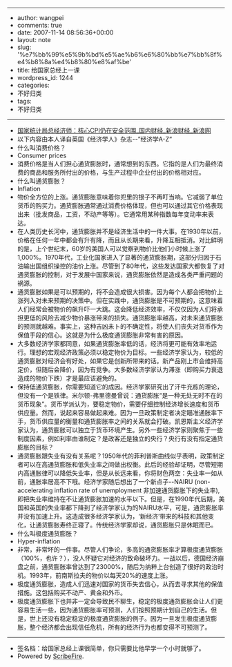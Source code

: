 - --
- author: wangpei
- comments: true
- date: 2007-11-14 08:56:36+00:00
- layout: note
- slug: '%e7%bb%99%e5%9b%bd%e5%ae%b6%e6%80%bb%e7%bb%8f%e4%b8%8a%e4%b8%80%e8%af%be'
- title: 给国家总经上一课
- wordpress_id: 1244
- categories:
- 不好归类
- tags:
- 不好归类
- --
- [国家统计局总经济师：核心CPI仍在安全范围_国内财经_新浪财经_新浪网](http://finance.sina.com.cn/g/20071114/01134170144.shtml)  
- 以下内容由本人译自英国《经济学人》杂志--”经济学A-Z“  
- 什么叫消费价格？  
- Consumer prices  
- 消费价格是当人们担心通货膨胀时，通常想到的东西。它指的是人们为最终消费的商品和服务所付出的价格，与生产过程中企业付出的价格相对应。  
- 什么叫通货膨胀？  
- Inflation  
- 物价全方位的上涨。通货膨胀意味着你兜里的银子不再叮当响。它减弱了单位货币的购买力。通货膨胀通常通过消费价格体现，但也可以通过其它价格表现出来（批发商品，工资，不动产等等）。它通常用某种指数每年变动率来表达。  
- 在人类历史长河中，通货膨胀并不是经济生活中的一件大事。在1930年以前，价格在任何一年中都会有升有降，而且从长期来看，升降互相抵消。对比鲜明的是，上个世纪末，60岁的美国人可以觉察到物价比他们小时候上涨了1,000%。1970年代，工业化国家进入了显著的通货膨胀期，这部分归因于石油输出国组织操控的油价上涨。尽管到了80年代，这些发达国家大都恢复了对通货膨胀的控制，对于发展中国家来说，通货膨胀依然是造成各类严重问题的祸源。  
- 通货膨胀如果是可以预期的，将不会造成很大损害。因为每个人都会把物价上涨列入对未来预期的决策中。但在实践中，通货膨胀是不可预期的，这意味着人们经常会被物价的飙升吓一大跳。这会降低经济效率，不仅仅因为人们将承担更低的风险去减少物价暴涨带来的损失。通货膨胀率越高，对未来通货膨胀的预测就越难。事实上，这种吉凶未卜的不确定性，将使人们丧失对货币作为保值手段的信心。这就是为什么极度通货膨胀非常有害的原因。  
- 大多数经济学家都同意，如果通货膨胀率低的话，经济将更可能有效率地运行。理想的宏观经济政策必须以稳定物价为目标。一些经济学家认为，较低的通货膨胀对经济会有好处，如果它是创新所带来的话。新产品刚上市会维持高定价，但随后会降价，因为有竞争。大多数经济学家认为滞涨（即购买力衰退造成的物价下跌）才是最应该避免的。  
- 保持低通货膨胀，你需要知道它的成因。经济学家研究出了汗牛充栋的理论，但没有一个是铁律。米尔顿-弗里德曼曾说：通货膨胀“是一种无处无时不在的货币现象”。货币学派认为，要稳定物价，需要仔细控制经济增长速度和货币供应量。然而，说起来容易做起来难。因为一旦政策制定者决定瞄准通胀率下手，货币供应量的衡量和通货膨胀率之间的关系就会打破。凯恩斯主义经济学家认为，通货膨胀可以独立于货币环境产生。另外一些经济学家则聚焦于一些制度因素，例如利率由谁制定？是政客还是独立的央行？央行有没有指定通货膨胀的目标？  
- 通货膨胀跟失业有没有关系呢？1950年代的菲利普斯曲线似乎表明，政策制定者可以在高通货膨胀和低失业率之间做出权衡。此后的经验却证明，尽管短期内高通胀律可以降低失业率，但是从长远来看，你将财色两空：失业率一如从前，通胀率居高不下哦。经济学家随后想出了一个新点子--NAIRU (non-accelerating inflation rate of unemployment 非加速通货膨胀下的失业率),即把失业率维持在不让通货膨胀加速的水平以下。但是，在1990年代后期，美国和英国的失业率都下降到了经济学家认为的NAIRU水平，可是，通货膨胀率并没有加速上升。这造成很多经济学家认为，‘新经济’带来的科技和其他变化，让通货膨胀寿终正寝了。传统经济学家却说，通货膨胀只是休眠而已。  
- 什么叫极度通货膨胀？  
- Hyper-inflation  
- 非常，非常坏的一件事。尽管人们争论，多高的通货膨胀率才算极度通货膨胀（100%，也许？），没人怀疑它对经济的致命破坏力。一战以后，德国经济崩盘之前，通货膨胀率曾达到了23000%，随后为纳粹上台创造了很好的政治时机。1993年，前南斯拉夫的物价以每天20%的速度上涨。  
- 极度通货膨胀，造成人们迅速对国家的货币失去信心，从而去寻求其他的保值措施。这包括购买不动产、黄金和外币。  
- 极度通货膨胀下也并非一定会导致民不聊生，稳定的极度通货膨胀会让人们更容易生活一些，因为通货膨胀率可预测，人们按照预期计划自己的生活。但是，世上还没有稳定稳定的极度通货膨胀的例子。因为一旦发生极度通货膨胀，整个经济都会出现信任危机，所有的经济行为也都变得不可预测了。  
- ------------------------------------------------------------------------------------------  
- 签名档：给国家总经上课很简单，你只需要比他早学一个小时就够了。  
- Powered by [ScribeFire](http://scribefire.com/).
